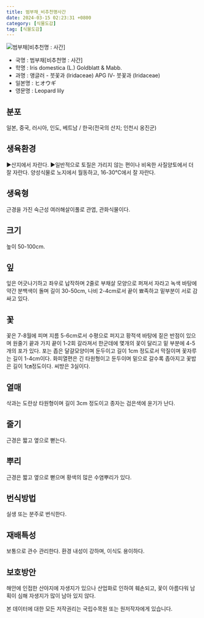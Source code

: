 ```yaml
---
title: 범부채_비추천명사간
date: 2024-03-15 02:23:31 +0800
category: [식물도감]
tag: [식물도감]
---
```




![범부채[비추천명 : 사간]](/fileUpload/plants/basic/Iridaceae/Belamcanda/15206/1_th2.JPG)
- 국명 : 범부채[비추천명 : 사간]
- 학명 : Iris domestica (L.) Goldblatt & Mabb.
- 과명 : 앵글러 - 붓꽃과 (Iridaceae) APG Ⅳ- 붓꽃과 (Iridaceae)
- 일본명 : ヒオウギ
- 영문명 : Leopard lily


## 분포
일본, 중국, 러시아, 인도, 베트남 / 한국(전국의 산지; 인천시 옹진군) 
## 생육환경
▶산지에서 자란다. ▶일반적으로 토질은 가리지 않는 편이나 비옥한 사질양토에서 더 잘 자란다. 양성식물로 노지에서 월동하고, 16-30℃에서 잘 자란다.
## 생육형
근경을 가진 숙근성 여러해살이풀로 관엽, 관화식물이다.
## 크기
높이 50-100cm.
## 잎
잎은 어긋나기하고 좌우로 납작하며 2줄로 부채살 모양으로 퍼져서 자라고 녹색 바탕에 약간 분백색이 돌며 길이 30-50cm, 나비 2-4cm로서 끝이 뾰족하고 밑부분이 서로 감싸고 있다.
## 꽃
꽃은 7-8월에 피며 지름 5-6cm로서 수평으로 퍼지고 황적색 바탕에 짙은 반점이 있으며 원줄기 끝과 가지 끝이 1-2회 갈라져서 한군데에 몇개의 꽃이 달리고 밑 부분에 4-5개의 포가 있다. 포는 좁은 달걀모양이며 둔두이고 길이 1cm 정도로서 막질이며 꽃자루는 길이 1-4cm이다. 화피열편은 긴 타원형이고 둔두이며 밑으로 갈수록 좁아지고 꽃밥은 길이 1㎝정도이다. 씨방은 3실이다.
## 열매
삭과는 도란상 타원형이며 길이 3cm 정도이고 종자는 검은색에 윤기가 난다.
## 줄기
근경은 짧고 옆으로 뻗는다.
## 뿌리
근경은 짧고 옆으로 뻗으며 황색의 많은 수염뿌리가 있다.
## 번식방법
실생 또는 분주로 번식한다.
## 재배특성
보통으로 관수 관리한다. 환경 내성이 강하며, 이식도 용이하다.
## 보호방안
해안에 인접한 산야지에 자생지가 있으나 산업화로 인하여 훼손되고, 꽃이 아름다워 남획이 심해 자생지가 많이 남아 있지 않다.






본 데이터에 대한 모든 저작권리는 국립수목원 또는 원저작자에게 있습니다.

